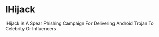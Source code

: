 # IHijack
IHijack is A Spear Phishing Campaign For Delivering Android Trojan To Celebrity Or Influencers
